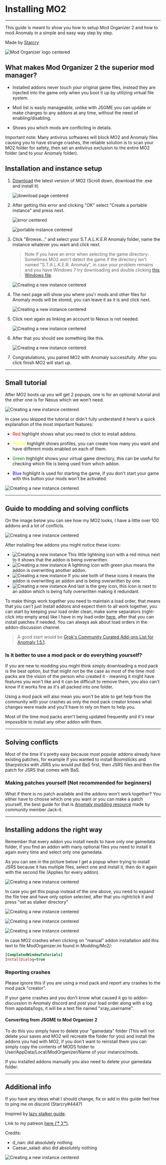 # Installing MO2

___

This guide is meant to show you how to setup Mod Organizer 2 and how to mod Anomaly in a simple and easy way step by step.

Made by [Starcry](https://www.blogger.com/profile/07678551170854762591)

![Mod Organizer logo centered](mo2-images/mo2anomaly.png)

## What makes Mod Organizer 2 the superior mod manager?

- Installed addons never touch your original game files, instead they are injected into the game only when you boot it up by utilizing virtual file system.

- Mod list is easily manageable, unlike with JSGME you can update or make changes to any addons at any time, without the need of enabling/disabling.

- Shows you which mods are conflicting in details.

Important note: Many antivirus softwares will block MO2 and Anomaly files causing you to have strange crashes, the reliable solution is to scan your MO2 folder for safety, then set an antivirus exclusion to the entire MO2 folder (and to your Anomaly folder).

## Installation and instance setup

1. [Download](https://github.com/Modorganizer2/modorganizer/releases) the latest version of MO2
(Scroll down, download the .exe and install it)

    ![download page centered](mo2-images/0.png)

2. After getting this error and clicking "OK" select "Create a portable instance" and press next.

    ![error centered](mo2-images/error.png)

    ![portable instance centered](mo2-images/portable.png)

3. Click "Browse..." and select your S.T.A.L.K.E.R Anomaly folder, name the instance whatever you want and click next.

    > Note if you have an error when selecting the game directory:
    Sometimes MO2 won't detect the game if the directory isn't named "S.T.A.L.K.E.R. Anomaly", in case your problem remains and you have Windows 7 try downloading and double clicking [this Windows file](https://www.microsoft.com/en-us/download/details.aspx?id=47442).

    ![Creating a new instance centered](mo2-images/newinstance.png)

4. The next page will show you where you'r mods and other files for Anomaly mods will be stored, you can leave it as it is and click next.

    ![Creating a new instance centered](mo2-images/1.png)

5. Click next again as linking an account to Nexus is not needed.

    ![Creating a new instance centered](mo2-images/2.png)

6. After that you should see something like this.

    ![Creating a new instance centered](mo2-images/3.png)

7. Congratulations, you paired MO2 with Anomaly successfully.
After you click finish MO2 will start up.

___

## Small tutorial

After MO2 boots up you will get 2 popups, one is for an optional tutorial and the other one is for Nexus which we won't need.

![Creating a new instance centered](mo2-images/4.png)

In case you skipped the tutorial or didn't fully understand it here's a quick explanation of the most important features:

- <text style="color: red">Red</text> highlight shows what you need to click to install addons.

- <text style="color: yellow">Yellow</text> highlight shows profiles, you can create how many you want and have different mods enabled on each of them.

- <text style="color: green">Green</text> highlight shows your virtual game directory, this can be useful for checking which file is being used from which addon.

- <text style="color: blue">Blue</text> highlight is used for starting the game, if you don't start your game with this button your mods won't be activated.

![Creating a new instance centered](mo2-images/5.png)

___

## Guide to modding and solving conflicts

On the image below you can see how my MO2 looks, I have a little over 100 addons and a lot of conflicts.

![Creating a new instance centered](mo2-images/6.png)

After installing few addons you might notice these icons:

- ![Creating a new instance](../../assets/icons/mo2/conflict-overwritten.png) This little lightning icon with a red minus next to it shows that the addon is being overwritten.
- ![Creating a new instance](../../assets/icons/mo2/conflict-overwrite.png) A lightning icon with green plus means the addon is overwriting another addon.
- ![Creating a new instance](../../assets/icons/mo2/conflict-mixed.png) If you see both of these icons it means the addon is overwriting an addon and is being overwritten by one.
- ![Creating a new instance](../../assets/icons/mo2/conflict-redundant.png) And last is the grey icon, this icon is next to an addon which is being fully overwritten making it redundant.

To make things work together you need to maintain a load order, that means that you can't just install addons and expect them to all work together, you can start by keeping your load order clean, make some separators (right-click into empty area) like I have in my load order [here](https://imgur.com/a/6d29UzT), after that you can install patches if needed. You can always ask about load orders in the addon-discussion channel.

> A good start would be [Grok's Community Curated Add-ons List for Anomaly 1.5.1](https://www.moddb.com/mods/stalker-anomaly/addons/groks-anomaly-community-curated-add-ons-list).

### Is it better to use a mod pack or do everything yourself?

If you are new to modding you might think simply downloading a mod pack is the best option, but that might not be the case as most of the time mod packs are the vision of the person who created it - meaning it might have features you won't like and it can be difficult to remove them, you also can't know if it works fine as it's all packed into one folder.

Using a mod pack will also mean you won't be able to get help from the community with your crashes as only the mod pack creator knows what changes were made and you'll have to rely on them to help you.

Most of the time mod packs aren't being updated frequently and it's near impossible to install any other addon with them.

___

## Solving conflicts

Most of the time it's pretty easy because most popular addons already have existing patches, for example if you wanted to install Boomsticks and Sharpsticks with JSRS you would put BaS first, then JSRS files and then the patch for JSRS that comes with BaS.

### Making patches yourself (Not recommended for beginners)

What if there is no patch available and the addons won't work together? You either have to choose which one you want or you can make a patch yourself, the best guide for that is [Anomaly modding resource](https://www.moddb.com/mods/stalker-anomaly/addons/anomaly-modding-resource-compatibility-patching) made by community member Jack-it.

___

## Installing addons the right way

Remember that every addon you install needs to have only one gamedata folder, if you find an addon with many optional files you need to install it again every time and select only one gamedata.

As you can see in the picture below I get a popup when trying to install JSRS because it has multiple files, select one and install it, then do it again with the second file (Applies for every addon).

![Creating a new instance centered](mo2-images/11.png)

In case you get this popup instead of the one above, you need to expand the file tree and have only option selected, after that you rightclick it and press "set as stalker directory"

![Creating a new instance centered](mo2-images/12.png)

![Creating a new instance centered](mo2-images/13.png)

![Creating a new instance centered](mo2-images/14.png)

In case MO2 crashes when clicking on "manual" addon installation add this text to file ModOrganizer.ini found in Modding/Mo2/:

```ini
[CompletedWindowTutorials]
InstallDialog=true
```

### Reporting crashes

Please ignore this if you are using a mod pack and report any crashes to the mod pack "creator".

If your game crashes and you don't know what caused it go to addon-discussion in Anomaly discord and post your load order along with a log from appdata/logs, it will be a text file named "xray_username".

#### Converting from JSGME to Mod Organizer 2

To do this you simply have to delete your "gamedata" folder (This will not delete your saves and MO2 will recreate the folder for you) and install the addons you had with MO2, if you don't want to reinstall them you can simply copy the contents of MODS folder to User/AppData/Local/ModOrganizer/Name of your instance/mods.

If you installed addons manually you also need to delete your gamedata folder.

___

## Additional info

If you have any ideas what I should change, fix or add in this guide feel free to ping me on discord (Starcry#4447)

Inspired by [lazy stalker guide](https://lazystalker.blogspot.com/2020/11/mod-organizer-2-stalker-anomaly-addons.html).

Link to my patreon [here ( ͡° ͜ʖ ͡°)](https://cdn.discordapp.com/attachments/831306141904404491/833351054707654706/provak.png).

Credits:

- d_nan: did absolutely nothing
- Caesar_salad: also did absolutely nothing

![Creating a new instance centered](mo2-images/fuckjsgme3.png)
